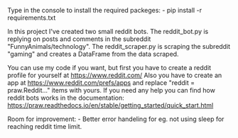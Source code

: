 Type in the console to install the required packeges:
    - pip install -r requirements.txt

In this project I've created two small reddit bots.
The reddit_bot.py is replying on posts and comments in the subreddit "FunnyAnimals/technology".
The reddit_scraper.py is scraping the subreddit "gaming" and creates a DataFrame from the data scraped.

You can use my code if you want, but first you have to create a reddit profile for yourself at https://www.reddit.com/
Also you have to create an app at https://www.reddit.com/prefs/apps and replace "reddit = praw.Reddit..." items with yours.
If you need any help you can find how reddit bots works in the documentation: https://praw.readthedocs.io/en/stable/getting_started/quick_start.html

Room for improvement:
    - Better error handeling for eg. not using sleep for reaching reddit time limit.